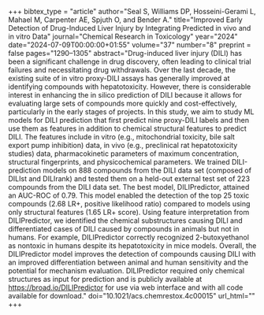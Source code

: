 +++
bibtex_type = "article"
author="Seal S, Williams DP, Hosseini-Gerami L, Mahael M, Carpenter AE, Spjuth O, and Bender A."
title="Improved Early Detection of Drug-Induced Liver Injury by Integrating Predicted in vivo and in vitro Data"
journal="Chemical Research in Toxicology"
year="2024"
date="2024-07-09T00:00:00+01:55"
volume="37"
number="8"
preprint = false
pages="1290–1305"
abstract="Drug-induced liver injury (DILI) has been a significant challenge in drug discovery, often leading to clinical trial failures and necessitating drug withdrawals. Over the last decade, the existing suite of in vitro proxy-DILI assays has generally improved at identifying compounds with hepatotoxicity. However, there is considerable interest in enhancing the in silico prediction of DILI because it allows for evaluating large sets of compounds more quickly and cost-effectively, particularly in the early stages of projects. In this study, we aim to study ML models for DILI prediction that first predict nine proxy-DILI labels and then use them as features in addition to chemical structural features to predict DILI. The features include in vitro (e.g., mitochondrial toxicity, bile salt export pump inhibition) data, in vivo (e.g., preclinical rat hepatotoxicity studies) data, pharmacokinetic parameters of maximum concentration, structural fingerprints, and physicochemical parameters. We trained DILI-prediction models on 888 compounds from the DILI data set (composed of DILIst and DILIrank) and tested them on a held-out external test set of 223 compounds from the DILI data set. The best model, DILIPredictor, attained an AUC-ROC of 0.79. This model enabled the detection of the top 25 toxic compounds (2.68 LR+, positive likelihood ratio) compared to models using only structural features (1.65 LR+ score). Using feature interpretation from DILIPredictor, we identified the chemical substructures causing DILI and differentiated cases of DILI caused by compounds in animals but not in humans. For example, DILIPredictor correctly recognized 2-butoxyethanol as nontoxic in humans despite its hepatotoxicity in mice models. Overall, the DILIPredictor model improves the detection of compounds causing DILI with an improved differentiation between animal and human sensitivity and the potential for mechanism evaluation. DILIPredictor required only chemical structures as input for prediction and is publicly available at https://broad.io/DILIPredictor for use via web interface and with all code available for download."
doi="10.1021/acs.chemrestox.4c00015"
url_html=""
+++
